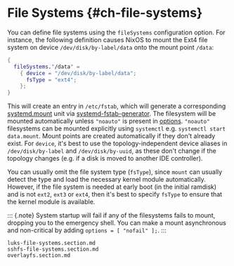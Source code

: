 # File Systems {#ch-file-systems}

You can define file systems using the `fileSystems` configuration
option. For instance, the following definition causes NixOS to mount the
Ext4 file system on device `/dev/disk/by-label/data` onto the mount
point `/data`:

```nix
{
  fileSystems."/data" =
    { device = "/dev/disk/by-label/data";
      fsType = "ext4";
    };
}
```

This will create an entry in `/etc/fstab`, which will generate a
corresponding [systemd.mount](https://www.freedesktop.org/software/systemd/man/systemd.mount.html)
unit via [systemd-fstab-generator](https://www.freedesktop.org/software/systemd/man/systemd-fstab-generator.html).
The filesystem will be mounted automatically unless `"noauto"` is
present in [options](#opt-fileSystems._name_.options). `"noauto"`
filesystems can be mounted explicitly using `systemctl` e.g.
`systemctl start data.mount`. Mount points are created automatically if they don't
already exist. For `device`, it's best to use the topology-independent
device aliases in `/dev/disk/by-label` and `/dev/disk/by-uuid`, as these
don't change if the topology changes (e.g. if a disk is moved to another
IDE controller).

You can usually omit the file system type (`fsType`), since `mount` can
usually detect the type and load the necessary kernel module
automatically. However, if the file system is needed at early boot (in
the initial ramdisk) and is not `ext2`, `ext3` or `ext4`, then it's best
to specify `fsType` to ensure that the kernel module is available.

::: {.note}
System startup will fail if any of the filesystems fails to mount,
dropping you to the emergency shell. You can make a mount asynchronous
and non-critical by adding `options = [ "nofail" ];`.
:::

```{=include=} sections
luks-file-systems.section.md
sshfs-file-systems.section.md
overlayfs.section.md
```
